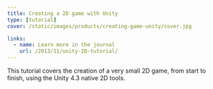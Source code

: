 ```yaml
---
title: Creating a 2D game with Unity
type: [tutorial]
cover: /static/images/products/creating-game-unity/cover.jpg

links:
  - name: Learn more in the journal
    url: /2013/11/unity-2D-tutorial/
---
```


This tutorial covers the creation of a very small 2D game, from start to finish, using the Unity 4.3 native 2D tools.
